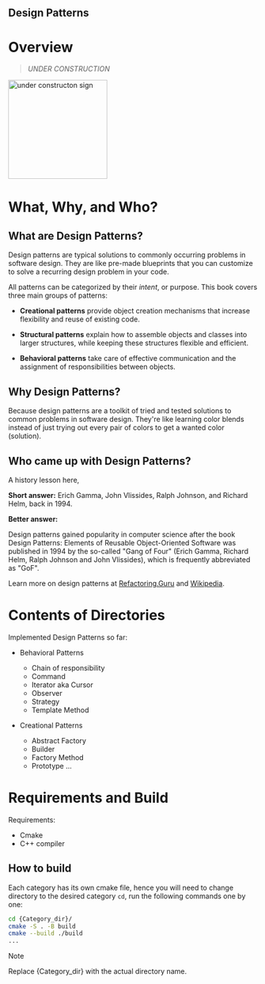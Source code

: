 Design Patterns
---

<!-- 

this file should answer the following questions:
1. Overview (explains what this specific project does)

while the following questions seem to be common knowledge, it's better to include a brief explanation of them, to keep the reader on our page, and not lose them to the sea of wide internet...

2. What are design patterns? [x]
3. Why design patterns? [x]
4. Who set them? [x]

5. Contents of the folders?
6. Requirements and build (dependencies)

Due 2025, February 4th
 -->
# Overview

> _UNDER CONSTRUCTION_

<img src="https://wiki.archiveteam.org/images/8/8b/Underconstruction.gif" width="200" alt="under constructon sign">


# What, Why, and Who?

## What are Design Patterns?

Design patterns are typical solutions to commonly occurring problems in software design. They are like pre-made blueprints that you can customize to solve a recurring design problem in your code.

All patterns can be categorized by their _intent_, or purpose. This book covers three main groups of patterns:

- <b>Creational patterns</b> provide object creation mechanisms that increase flexibility and reuse of existing code.

- <b>Structural patterns</b> explain how to assemble objects and classes into larger structures, while keeping these structures flexible and efficient.

- <b>Behavioral patterns</b> take care of effective communication and the assignment of responsibilities between objects.

## Why Design Patterns?

Because design patterns are a toolkit of tried and tested solutions to common problems in software design.
They're like learning color blends instead of just trying out every pair of colors to get a wanted color (solution).

## Who came up with Design Patterns?

 A history lesson here, 
 
**Short answer:** Erich Gamma, John Vlissides, Ralph Johnson, and Richard Helm, back in 1994.

**Better answer:** 
 
Design patterns gained popularity in computer science after the book Design Patterns: Elements of Reusable Object-Oriented Software was published in 1994 by the so-called "Gang of Four" (Erich Gamma, Richard Helm, Ralph Johnson and John Vlissides), which is frequently abbreviated as "GoF".

Learn more on design patterns at <a href="https://refactoring.guru/design-patterns">Refactoring.Guru</a> and <a href="https://en.wikipedia.org/wiki/Software_design_pattern">Wikipedia</a>.

# Contents of Directories
<!-- need to come up with a better title -->
Implemented Design Patterns so far:

- Behavioral Patterns
    - Chain of responsibility
    - Command
    - Iterator aka Cursor
    - Observer
    - Strategy
    - Template Method

- Creational Patterns
    - Abstract Factory
    - Builder
    - Factory Method
    - Prototype
    ...
    <!-- TODO: research -->

# Requirements and Build

Requirements:
- Cmake
- C++ compiler
<!-- TODO: specify more -->

## How to build
Each category has its own cmake file, hence you will need to change directory to the desired category `cd`, run the following commands one by one:

```sh
cd {Category_dir}/
cmake -S . -B build
cmake --build ./build
...
```
<!-- TODO: specify what to run next -->

> [!NOTE]
> Replace {Category_dir} with the actual directory name.

<!-- TODO: README file for each category and then redirect reader to each build section of corresponding README -->